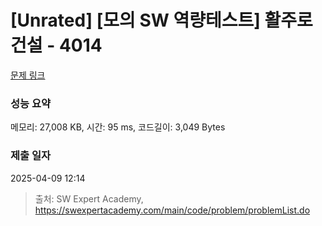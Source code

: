 # [Unrated] [모의 SW 역량테스트] 활주로 건설 - 4014 

[문제 링크](https://swexpertacademy.com/main/code/problem/problemDetail.do?contestProbId=AWIeW7FakkUDFAVH) 

### 성능 요약

메모리: 27,008 KB, 시간: 95 ms, 코드길이: 3,049 Bytes

### 제출 일자

2025-04-09 12:14



> 출처: SW Expert Academy, https://swexpertacademy.com/main/code/problem/problemList.do